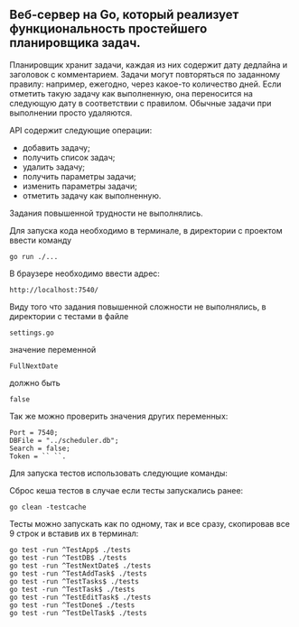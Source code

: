 ## Веб-сервер на Go, который реализует функциональность простейшего планировщика задач.

    
Планировщик хранит задачи, каждая из них содержит дату дедлайна и заголовок с комментарием. Задачи могут повторяться по заданному правилу: например, ежегодно, через какое-то количество дней. Если отметить такую задачу как выполненную, она переносится на следующую дату в соответствии с правилом. Обычные задачи при выполнении просто удаляются. 
    
API содержит следующие операции:
- добавить задачу;
- получить список задач;
- удалить задачу;
- получить параметры задачи;
- изменить параметры задачи;
- отметить задачу как выполненную.

Задания повышенной трудности не выполнялись.

Для запуска кода необходимо в терминале, в директории с проектом ввести команду 
```
go run ./...
```
В браузере необходимо ввести адрес: 

```
http://localhost:7540/
```

 Виду того что задания повышенной сложности не выполнялись, в директории с тестами в файле 
 ```
 settings.go
 ```
 значение переменной 
 ```
 FullNextDate
 ```
  должно быть 
  ```
  false
  ```

 Так же можно проверить значения других переменных:

 ```
 Port = 7540;
 DBFile = "../scheduler.db";
 Search = false;
 Token = `` ``.
```
Для запуска тестов использовать следующие команды:

Сброс кеша тестов в случае если тесты запускались ранее: 
```
go clean -testcache
```

Тесты можно запускать как по одному, так и все сразу, скопировав все 9 строк и вставив их в терминал:
```
go test -run ^TestApp$ ./tests
go test -run ^TestDB$ ./tests
go test -run ^TestNextDate$ ./tests
go test -run ^TestAddTask$ ./tests
go test -run ^TestTasks$ ./tests
go test -run ^TestTask$ ./tests
go test -run ^TestEditTask$ ./tests
go test -run ^TestDone$ ./tests
go test -run ^TestDelTask$ ./tests
```
